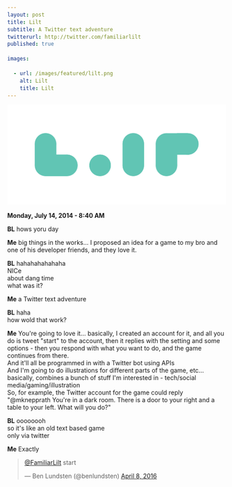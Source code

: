 ```yaml
---
layout: post
title: Lilt
subtitle: A Twitter text adventure
twitterurl: http://twitter.com/familiarlilt
published: true

images:

  - url: /images/featured/lilt.png
    alt: Lilt
    title: Lilt
---
```


<img class="aligncenter" src="/images/lilt/logo.png" alt="lilt" />

<p><b>Monday, July 14, 2014 - 8:40 AM</b></p>

<p class="wow bounceInUp"><b class="chat bl">BL</b> hows yoru day</p>
<p class="wow bounceInUp" data-wow-delay="0.1s"><b class="chat">Me</b> big things in the works... I proposed an idea for a game to my bro and one of his developer friends, and they love it.</p>
<p class="wow bounceInUp" data-wow-delay="0.2s"><b class="chat bl">BL</b> hahahahahahaha<br/>
NICe<br/>
about dang time<br/>
what was it?</p>
<p class="wow bounceInUp" data-wow-delay="0.3s"><b class="chat">Me</b> a Twitter text adventure</p>
<p class="wow bounceInUp" data-wow-delay="0.4s"><b class="chat bl">BL</b> haha<br/>
how wold that work?</p>
<p class="wow bounceInUp" data-wow-delay="0.5s"><b class="chat">Me</b> You're going to love it... basically, I created an account for it, and all you do is tweet "start" to the account, then it replies with the setting and some options - then you respond with what you want to do, and the game continues from there.<br/>
And it'll all be programmed in with a Twitter bot using APIs<br/>
And I'm going to do illustrations for different parts of the game, etc...<br/>
basically, combines a bunch of stuff I'm interested in - tech/social media/gaming/illustration<br/>
So, for example, the Twitter account for the game could reply "@mknepprath You're in a dark room. There is a door to your right and a table to your left. What will you do?"</p>
<p class="wow bounceInUp" data-wow-delay="0.6s"><b class="chat bl">BL</b> oooooooh<br/>
so it's like an old text based game<br/>
only via twitter</p>
<p class="wow bounceInUp" data-wow-delay="0.7s"><b class="chat">Me</b> Exactly</p>

<blockquote class="twitter-tweet" data-lang="en"><p lang="en" dir="ltr"><a href="https://twitter.com/FamiliarLilt">@FamiliarLilt</a> start</p>&mdash; Ben Lundsten (@benlundsten) <a href="https://twitter.com/benlundsten/status/718457134485082114">April 8, 2016</a></blockquote>
